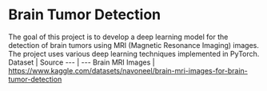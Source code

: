 # Brain Tumor Detection
The goal of this project is to develop a deep learning model for the detection of brain tumors using MRI (Magnetic Resonance Imaging) images. 
The project uses various deep learning techniques implemented in PyTorch.
Dataset | Source 
--- | --- 
Brain MRI Images |  https://www.kaggle.com/datasets/navoneel/brain-mri-images-for-brain-tumor-detection

